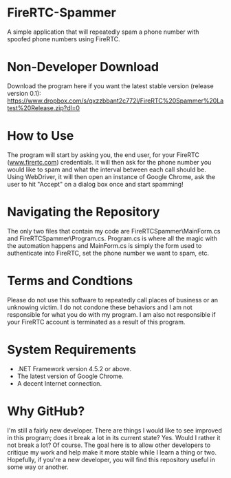 # FireRTC-Spammer
A simple application that will repeatedly spam a phone number with spoofed phone numbers using FireRTC.

# Non-Developer Download
Download the program here if you want the latest stable version (release version 0.1): https://www.dropbox.com/s/qxzzbbant2c772l/FireRTC%20Spammer%20Latest%20Release.zip?dl=0

# How to Use
The program will start by asking you, the end user, for your FireRTC (www.firertc.com) credentials. It will then ask for the phone number  you would like to spam and what the interval between each call should be. Using WebDriver, it will then open an instance of Google Chrome, ask the user to hit "Accept" on a dialog box once and start spamming!

# Navigating the Repository
The only two files that contain my code are FireRTCSpammer\MainForm.cs and FireRTCSpammer\Program.cs. Program.cs is where all the magic with the automation happens and MainForm.cs is simply the form used to authenticate into FireRTC, set the phone number we want to spam, etc.

# Terms and Condtions
Please do not use this software to repeatedly call places of business or an unknowing victim. I do not condone these behaviors and I am not responsible for what you do with my program. I am also not responsible if your FireRTC account is terminated as a result of this program.

# System Requirements
- .NET Framework version 4.5.2 or above.
- The latest version of Google Chrome.
- A decent Internet connection.

# Why GitHub?
I'm still a fairly new developer. There are things I would like to see improved in this program; does it break a lot in its current state? Yes. Would I rather it not break a lot? Of course. The goal here is to allow other developers to critique my work and help make it more stable while I learn a thing or two. Hopefully, if you're a new developer, you will find this repository useful in some way or another.
